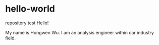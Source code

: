 # hello-world
repository test
Hello!

My name is Hongwen Wu. I am an analysis engineer within car industry field.
